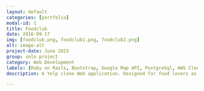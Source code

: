 ```yaml
---
layout: default
categories: [portfolio]
modal-id: 1
title: Foodclub
date: 2016-09-17
img: [foodclub.png, foodclub1.png, foodclub2.png]
alt: image-alt
project-date: June 2015
group: solo project
category: Web Development
labels: {Ruby on Rails, Bootstrap, Google Map API, PostgreSql, AWS Cloud}
description: A Yelp clone Web application. Designed for food lovers as well as tourists who are looking for awesome places. Registered users are able to add favorite restaurants of places with information, address is displayed by google map. Comments and Photos can be added by users, which will be shown on homepage and place’s detail page. You may click <a href="http://foodclub-shawydu.herokuapp.com/" target="_blank">here</a> to get a feel on this.

---
```

